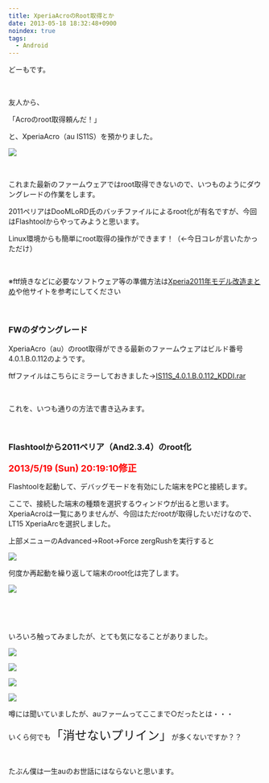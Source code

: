 ```yaml
---
title: XperiaAcroのRoot取得とか
date: 2013-05-18 18:32:48+0900
noindex: true
tags:
  - Android
---
```

<p>どーもです。</p>
<p>&nbsp;</p>
<p>友人から、</p>
<p>「Acroのroot取得頼んだ！」</p>
<p>と、XperiaAcro（au IS11S）を預かりました。</p>

![](./IMG_0517.JPG)

<p>&nbsp;</p>
<p>これまた最新のファームウェアではroot取得できないので、いつものようにダウングレードの作業をします。</p>
<p>2011ペリアはDooMLoRD氏のバッチファイルによるroot化が有名ですが、今回はFlashtoolからやってみようと思います。</p>
<p>Linux環境からも簡単にroot取得の操作ができます！（←今日コレが言いたかっただけ）</p>
<p>&nbsp;</p>
<p>※ftf焼きなどに必要なソフトウェア等の準備方法は<a href="http://tosainu.wktk.so/page/xperiahack">Xperia2011年モデル改造まとめ</a>や他サイトを参考にしてください</p>
<p>&nbsp;</p>
<h3>FWのダウングレード</h3>
<p>XperiaAcro（au）のroot取得ができる最新のファームウェアはビルド番号4.0.1.B.0.112のようです。</p>
<p>ftfファイルはこちらにミラーしておきました→<a href="http://www.mediafire.com/download.php?466hm592w98zkg9">IS11S_4.0.1.B.0.112_KDDI.rar</a></p>
<p>&nbsp;</p>
<p>これを、いつも通りの方法で書き込みます。</p>
<p>&nbsp;</p>
<h3>Flashtoolから2011ペリア（And2.3.4）のroot化</h3>
<p><span style="font-size:18px;"><span style="color:red;"><strong>2013/5/19 (Sun) 20:19:10修正</strong></span></span></p>
<p>Flashtoolを起動して、デバッグモードを有効にした端末をPCと接続します。</p>
<p>ここで、接続した端末の種類を選択するウィンドウが出ると思います。XperiaAcroは一覧にありませんが、今回はただrootが取得したいだけなので、LT15 XperiaArcを選択しました。</p>
<p>上部メニューのAdvanced→Root→Force zergRushを実行すると</p>

![](./flashtool.png)

<p>何度か再起動を繰り返して端末のroot化は完了します。</p>

![](./IMG_0518.JPG)

<p>&nbsp;</p>
<p>&nbsp;</p>
<p>いろいろ触ってみましたが、とても気になることがありました。</p>

![](./device-2013-05-18-173322.png)


![](./device-2013-05-18-173334.png)


![](./device-2013-05-18-173346.png)


![](./device-2013-05-18-173356.png)

<p>噂には聞いていましたが、auファームってここまで○だったとは・・・</p>
<p>いくら何でも<span style="font-size:24px;">「消せないプリイン」</span>が多くないですか？？</p>
<p>&nbsp;</p>
<p>たぶん僕は一生auのお世話にはならないと思います。</p>
